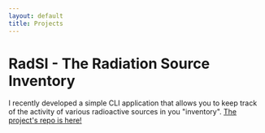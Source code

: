 ```yaml
---
layout: default
title: Projects
---
```


# RadSI - The Radiation Source Inventory
I recently developed a simple CLI application that allows you to keep track of the activity of various radioactive sources in you "inventory". [The project's repo is here!](https://github.com/matthewdurbin/RadSI)
